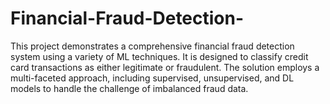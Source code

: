 # Financial-Fraud-Detection-
This project demonstrates a comprehensive financial fraud detection system using a variety of ML techniques. It is designed to classify credit card transactions as either legitimate or fraudulent. The solution employs a multi-faceted approach, including supervised, unsupervised, and DL models to handle the challenge of  imbalanced fraud data.
